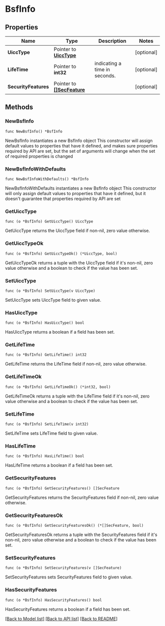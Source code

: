 # BsfInfo

## Properties

Name | Type | Description | Notes
------------ | ------------- | ------------- | -------------
**UiccType** | Pointer to [**UiccType**](UiccType.md) |  | [optional] 
**LifeTime** | Pointer to **int32** | indicating a time in seconds. | [optional] 
**SecurityFeatures** | Pointer to [**[]SecFeature**](SecFeature.md) |  | [optional] 

## Methods

### NewBsfInfo

`func NewBsfInfo() *BsfInfo`

NewBsfInfo instantiates a new BsfInfo object
This constructor will assign default values to properties that have it defined,
and makes sure properties required by API are set, but the set of arguments
will change when the set of required properties is changed

### NewBsfInfoWithDefaults

`func NewBsfInfoWithDefaults() *BsfInfo`

NewBsfInfoWithDefaults instantiates a new BsfInfo object
This constructor will only assign default values to properties that have it defined,
but it doesn't guarantee that properties required by API are set

### GetUiccType

`func (o *BsfInfo) GetUiccType() UiccType`

GetUiccType returns the UiccType field if non-nil, zero value otherwise.

### GetUiccTypeOk

`func (o *BsfInfo) GetUiccTypeOk() (*UiccType, bool)`

GetUiccTypeOk returns a tuple with the UiccType field if it's non-nil, zero value otherwise
and a boolean to check if the value has been set.

### SetUiccType

`func (o *BsfInfo) SetUiccType(v UiccType)`

SetUiccType sets UiccType field to given value.

### HasUiccType

`func (o *BsfInfo) HasUiccType() bool`

HasUiccType returns a boolean if a field has been set.

### GetLifeTime

`func (o *BsfInfo) GetLifeTime() int32`

GetLifeTime returns the LifeTime field if non-nil, zero value otherwise.

### GetLifeTimeOk

`func (o *BsfInfo) GetLifeTimeOk() (*int32, bool)`

GetLifeTimeOk returns a tuple with the LifeTime field if it's non-nil, zero value otherwise
and a boolean to check if the value has been set.

### SetLifeTime

`func (o *BsfInfo) SetLifeTime(v int32)`

SetLifeTime sets LifeTime field to given value.

### HasLifeTime

`func (o *BsfInfo) HasLifeTime() bool`

HasLifeTime returns a boolean if a field has been set.

### GetSecurityFeatures

`func (o *BsfInfo) GetSecurityFeatures() []SecFeature`

GetSecurityFeatures returns the SecurityFeatures field if non-nil, zero value otherwise.

### GetSecurityFeaturesOk

`func (o *BsfInfo) GetSecurityFeaturesOk() (*[]SecFeature, bool)`

GetSecurityFeaturesOk returns a tuple with the SecurityFeatures field if it's non-nil, zero value otherwise
and a boolean to check if the value has been set.

### SetSecurityFeatures

`func (o *BsfInfo) SetSecurityFeatures(v []SecFeature)`

SetSecurityFeatures sets SecurityFeatures field to given value.

### HasSecurityFeatures

`func (o *BsfInfo) HasSecurityFeatures() bool`

HasSecurityFeatures returns a boolean if a field has been set.


[[Back to Model list]](../README.md#documentation-for-models) [[Back to API list]](../README.md#documentation-for-api-endpoints) [[Back to README]](../README.md)


